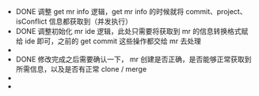 - DONE 调整 get mr info 逻辑，get mr info 的时候就将 commit、project、isConflict 信息都获取到（并发执行）
- DONE 调整初始化 mr ide 逻辑，此处只需要将获取到 mr 的信息转换格式赋给 ide 即可，之前的 get commit 这些操作都交给 mr 去处理
-
- DONE 修改完成之后需要确认一下， mr 创建是否正确，是否能够正常获取到所需信息，以及是否有正常 clone / merge
-
-